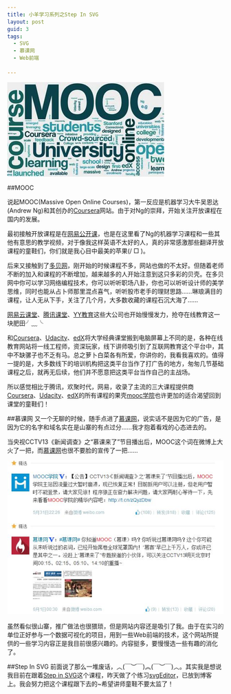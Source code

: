 ```yaml
---
title: 小羊学习系列之Step In SVG
layout: post
guid: 3
tags:
  - SVG
  - 慕课网
  - Web前端
   
---
```





![MOOC来了](/media/files/2014/07/22/1.jpg)

##MOOC

说起MOOC(Massive Open Online Courses)，第一反应是机器学习大牛吴恩达(Andrew Ng)和其创办的[Coursera](https://www.coursera.org/)网站。由于对Ng的崇拜，开始关注开放课程在国内的发展。

最初接触开放课程是在[网易公开课](http://c.open.163.com/coursera/home.htm#/courseraHome)，也是在这里看了Ng的机器学习课程和一些其他有意思的教学视频，对于像我这样英语不太好的人，真的非常感激那些翻译开放课程的童鞋们，你们就是我心目中最美的苹果(/ □ \)。

后来又接触到了[多贝网](http://www.duobei.com)，刚开始的时候课程不多，网站也做的不太好。但随着老师不断的加入和课程的不断增加，越来越多的人开始注意到这只多彩的贝壳。在多贝网中你可以学习网络编程技术，你可以听听职场八卦，你也可以听听设计师的美学思维，同时也能从占卜师那里混点喜气，听听股市老手的理财思路……琳琅满目的课程，让人无从下手，关注了几个月，大多数收藏的课程石沉大海了……

[网易云课堂](http://study.163.com/#/index)、[腾讯课堂](http://ke.qq.com)、[YY教育](http://edu.yy.com/)这些大公司也开始慢慢发力，抢夺在线教育这一块肥田╯﹏╰

和[Coursera](https://www.coursera.org/)、[Udacity](http://www.udacity.com)、[edX](http://www.edxonline.org/)将大学经典课堂搬到电脑屏幕上不同的是，各种在线教育网站将一线工程师，资深玩家，线下讲师吸引到了互联网教育这个平台中，其中不缺骡子也不乏有马。总之萝卜白菜各有所爱，你讲你的，我看我喜欢的。值得一提的是，大多数线下的培训机构把这类平台当作了打广告的地方，匆匆几节基础课程之后，就再无后续，他们并不愿意把这类平台当作自己的主战场。

所以感觉相比于腾讯，欢聚时代，网易，收录了主流的三大课程提供商[Coursera](https://www.coursera.org/)、[Udacity](http://www.udacity.com)、[edX](http://www.edxonline.org/)的所有课程的果壳[mooc学院](http://mooc.guokr.com/)也许更加的适合渴望回到课堂的童鞋们！

##慕课网
又一个无聊的时候，随手点进了[慕课网](http://www.imooc.com/)，说实话不是因为它的广告，是因为它的名字和域名实在是山寨的有点过分……我才抱着看戏的心态进去的。

当央视CCTV13《新闻调查》之“慕课来了”节目播出后，MOOC这个词在微博上大火了一把，而[慕课网](http://www.imooc.com/)也很不要脸的宣传了一把……

![MOOC来了](/media/files/2014/07/22/2.JPG)

虽然看似很山寨，推广做法也很猥琐，但是网站内容还是吸引了我。由于在实习的单位正好参与一个数据可视化的项目，用到一些Web前端的技术，这个网站所提供的一些学习内容正是我目前很感兴趣的。内容挺多，要慢慢选一些有趣的消化了。

##Step In SVG
前面说了那么一堆废话，︿(￣︶￣)︽(￣︶￣)︿。其实我是想说我目前在跟着[Step in SVG](http://www.imooc.com/learn/143)这个课程，昨天做了个练习[svgEditor](/demo/svgEditor.html)，已放到博客上。我会努力把这个课程跟下去的~希望讲师童鞋不要太监了！

